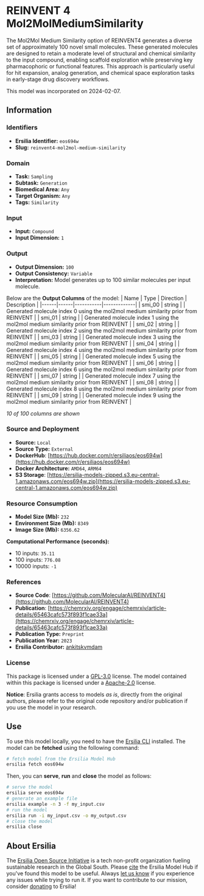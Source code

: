 # REINVENT 4 Mol2MolMediumSimilarity

The Mol2Mol Medium Similarity option of REINVENT4 generates a diverse set of approximately 100 novel small molecules. These generated molecules are designed to retain a moderate level of structural and chemical similarity to the input compound, enabling scaffold exploration while preserving key pharmacophoric or functional features. This approach is particularly useful for hit expansion, analog generation, and chemical space exploration tasks in early-stage drug discovery workflows.

This model was incorporated on 2024-02-07.


## Information
### Identifiers
- **Ersilia Identifier:** `eos694w`
- **Slug:** `reinvent4-mol2mol-medium-similarity`

### Domain
- **Task:** `Sampling`
- **Subtask:** `Generation`
- **Biomedical Area:** `Any`
- **Target Organism:** `Any`
- **Tags:** `Similarity`

### Input
- **Input:** `Compound`
- **Input Dimension:** `1`

### Output
- **Output Dimension:** `100`
- **Output Consistency:** `Variable`
- **Interpretation:** Model generates up to 100 similar molecules per input molecule.

Below are the **Output Columns** of the model:
| Name | Type | Direction | Description |
|------|------|-----------|-------------|
| smi_00 | string |  | Generated molecule index 0 using the mol2mol medium similarity prior from REINVENT |
| smi_01 | string |  | Generated molecule index 1 using the mol2mol medium similarity prior from REINVENT |
| smi_02 | string |  | Generated molecule index 2 using the mol2mol medium similarity prior from REINVENT |
| smi_03 | string |  | Generated molecule index 3 using the mol2mol medium similarity prior from REINVENT |
| smi_04 | string |  | Generated molecule index 4 using the mol2mol medium similarity prior from REINVENT |
| smi_05 | string |  | Generated molecule index 5 using the mol2mol medium similarity prior from REINVENT |
| smi_06 | string |  | Generated molecule index 6 using the mol2mol medium similarity prior from REINVENT |
| smi_07 | string |  | Generated molecule index 7 using the mol2mol medium similarity prior from REINVENT |
| smi_08 | string |  | Generated molecule index 8 using the mol2mol medium similarity prior from REINVENT |
| smi_09 | string |  | Generated molecule index 9 using the mol2mol medium similarity prior from REINVENT |

_10 of 100 columns are shown_
### Source and Deployment
- **Source:** `Local`
- **Source Type:** `External`
- **DockerHub**: [https://hub.docker.com/r/ersiliaos/eos694w](https://hub.docker.com/r/ersiliaos/eos694w)
- **Docker Architecture:** `AMD64`, `ARM64`
- **S3 Storage**: [https://ersilia-models-zipped.s3.eu-central-1.amazonaws.com/eos694w.zip](https://ersilia-models-zipped.s3.eu-central-1.amazonaws.com/eos694w.zip)

### Resource Consumption
- **Model Size (Mb):** `232`
- **Environment Size (Mb):** `8349`
- **Image Size (Mb):** `6356.62`

**Computational Performance (seconds):**
- 10 inputs: `35.11`
- 100 inputs: `776.08`
- 10000 inputs: `-1`

### References
- **Source Code**: [https://github.com/MolecularAI/REINVENT4](https://github.com/MolecularAI/REINVENT4)
- **Publication**: [https://chemrxiv.org/engage/chemrxiv/article-details/65463cafc573f893f1cae33a](https://chemrxiv.org/engage/chemrxiv/article-details/65463cafc573f893f1cae33a)
- **Publication Type:** `Preprint`
- **Publication Year:** `2023`
- **Ersilia Contributor:** [ankitskvmdam](https://github.com/ankitskvmdam)

### License
This package is licensed under a [GPL-3.0](https://github.com/ersilia-os/ersilia/blob/master/LICENSE) license. The model contained within this package is licensed under a [Apache-2.0](LICENSE) license.

**Notice**: Ersilia grants access to models _as is_, directly from the original authors, please refer to the original code repository and/or publication if you use the model in your research.


## Use
To use this model locally, you need to have the [Ersilia CLI](https://github.com/ersilia-os/ersilia) installed.
The model can be **fetched** using the following command:
```bash
# fetch model from the Ersilia Model Hub
ersilia fetch eos694w
```
Then, you can **serve**, **run** and **close** the model as follows:
```bash
# serve the model
ersilia serve eos694w
# generate an example file
ersilia example -n 3 -f my_input.csv
# run the model
ersilia run -i my_input.csv -o my_output.csv
# close the model
ersilia close
```

## About Ersilia
The [Ersilia Open Source Initiative](https://ersilia.io) is a tech non-profit organization fueling sustainable research in the Global South.
Please [cite](https://github.com/ersilia-os/ersilia/blob/master/CITATION.cff) the Ersilia Model Hub if you've found this model to be useful. Always [let us know](https://github.com/ersilia-os/ersilia/issues) if you experience any issues while trying to run it.
If you want to contribute to our mission, consider [donating](https://www.ersilia.io/donate) to Ersilia!
